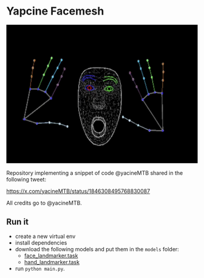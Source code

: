 # Yapcine Facemesh

![image](./soyface.png)

Repository implementing a snippet of code @yacineMTB shared in the following tweet:

https://x.com/yacineMTB/status/1846308495768830087

All credits go to @yacineMTB.




## Run it
- create a new virtual env
- install dependencies
- download the following models and put them in the `models` folder:
    - [face_landmarker.task](https://storage.googleapis.com/mediapipe-models/face_landmarker/face_landmarker/float16/1/face_landmarker.task)
    - [hand_landmarker.task](https://storage.googleapis.com/mediapipe-models/hand_landmarker/hand_landmarker/float16/1/hand_landmarker.task)
- run `python main.py`.
